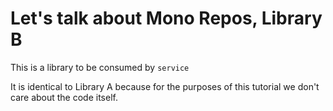# Let's talk about Mono Repos, Library B

This is a library to be consumed by `service`

It is identical to Library A because for the purposes of this tutorial we don't care about the code itself.